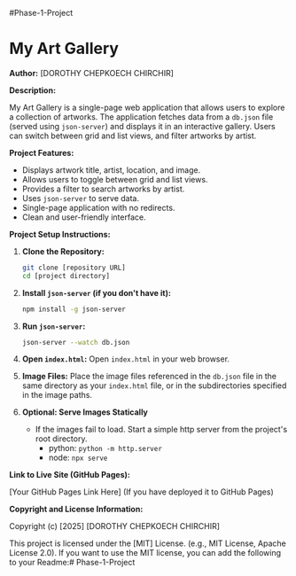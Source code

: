#Phase-1-Project
# My Art Gallery

**Author:** [DOROTHY CHEPKOECH CHIRCHIR]

**Description:**

My Art Gallery is a single-page web application that allows users to explore a collection of artworks. The application fetches data from a `db.json` file (served using `json-server`) and displays it in an interactive gallery. Users can switch between grid and list views, and filter artworks by artist.

**Project Features:**

* Displays artwork title, artist, location, and image.
* Allows users to toggle between grid and list views.
* Provides a filter to search artworks by artist.
* Uses `json-server` to serve data.
* Single-page application with no redirects.
* Clean and user-friendly interface.

**Project Setup Instructions:**

1.  **Clone the Repository:**
    ```bash
    git clone [repository URL]
    cd [project directory]
    ```

2.  **Install `json-server` (if you don't have it):**
    ```bash
    npm install -g json-server
    ```

3.  **Run `json-server`:**
    ```bash
    json-server --watch db.json
    ```

4.  **Open `index.html`:**
    Open `index.html` in your web browser.

5.  **Image Files:**
    Place the image files referenced in the `db.json` file in the same directory as your `index.html` file, or in the subdirectories specified in the image paths.

6.  **Optional: Serve Images Statically**
    * If the images fail to load. Start a simple http server from the project's root directory.
        * python: `python -m http.server`
        * node: `npx serve`

**Link to Live Site (GitHub Pages):**

[Your GitHub Pages Link Here] (If you have deployed it to GitHub Pages)

**Copyright and License Information:**

Copyright (c) [2025] [DOROTHY CHEPKOECH CHIRCHIR]

This project is licensed under the [MIT] License. (e.g., MIT License, Apache License 2.0). If you want to use the MIT license, you can add the following to your Readme:# Phase-1-Project